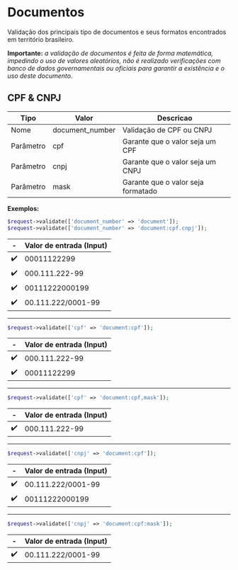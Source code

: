 # Documentos

Validação dos principais tipo de documentos e seus formatos encontrados em território brasileiro.

**Importante:** *a validação de documentos é feita de forma matemática, impedindo o uso de valores aleatórios, não é realizado verificações com banco de dados governamentais ou oficiais para garantir a existência e o uso deste documento.*

## CPF & CNPJ

| Tipo | Valor | Descricao |
|---|---|---|
| Nome | document_number | Validação de CPF ou CNPJ |
| Parâmetro | cpf | Garante que o valor seja um CPF |
| Parâmetro | cnpj | Garante que o valor seja um CNPJ |
| Parâmetro | mask | Garante que o valor seja formatado |

**Exemplos:**

```php
$request->validate(['document_number' => 'document']);
$request->validate(['document_number' => 'document:cpf.cnpj']);
```
| - | Valor de entrada (Input) |
|-|-|
| ✔️ | 00011122299 |
| ✔️ | 000.111.222-99 |
| ✔️ | 00111222000199 |
| ✔️ | 00.111.222/0001-99 |

---

```php
$request->validate(['cpf' => 'document:cpf']);
```
| - | Valor de entrada (Input) |
|-|-|
| ✔️ | 000.111.222-99 |
| ✔️ | 00011122299 |

---

```php
$request->validate(['cpf' => 'document:cpf,mask']);
```
| - | Valor de entrada (Input) |
|-|-|
| ✔️ | 000.111.222-99 |

---

```php
$request->validate(['cnpj' => 'document:cpf']);
```
| - | Valor de entrada (Input) |
|-|-|
| ✔️ | 00.111.222/0001-99 |
| ✔️ | 00111222000199 |

---

```php
$request->validate(['cnpj' => 'document:cpf:mask']);
```
| - | Valor de entrada (Input) |
|-|-|
| ✔️ | 00.111.222/0001-99 |
